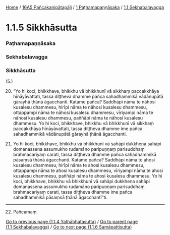 
[Home](/) / [16A5 Pañcakanipātapāḷi](/tipitaka/16A5.md) / [1 Paṭhamapaṇṇāsaka](/tipitaka/16A5/1.md) / [1.1 Sekhabalavagga](/tipitaka/16A5/1/1.1.md)

# 1.1.5 Sikkhāsutta

### Paṭhamapaṇṇāsaka

### Sekhabalavagga

### Sikkhāsutta

(5.)

20. “Yo hi koci, bhikkhave, bhikkhu vā bhikkhunī vā sikkhaṃ paccakkhāya hīnāyāvattati, tassa diṭṭheva dhamme pañca sahadhammikā vādānupātā gārayhā ṭhānā āgacchanti. Katame pañca? Saddhāpi nāma te nāhosi kusalesu dhammesu, hirīpi nāma te nāhosi kusalesu dhammesu, ottappampi nāma te nāhosi kusalesu dhammesu, vīriyampi nāma te nāhosi kusalesu dhammesu, paññāpi nāma te nāhosi kusalesu dhammesu. Yo hi koci, bhikkhave, bhikkhu vā bhikkhunī vā sikkhaṃ paccakkhāya hīnāyāvattati, tassa diṭṭheva dhamme ime pañca sahadhammikā vādānupātā gārayhā ṭhānā āgacchanti.

21. Yo hi koci, bhikkhave, bhikkhu vā bhikkhunī vā sahāpi dukkhena sahāpi domanassena assumukho rudamāno paripuṇṇaṃ parisuddhaṃ brahmacariyaṃ carati, tassa diṭṭheva dhamme pañca sahadhammikā pāsaṃsā ṭhānā āgacchanti. Katame pañca? Saddhāpi nāma te ahosi kusalesu dhammesu, hirīpi nāma te ahosi kusalesu dhammesu, ottappampi nāma te ahosi kusalesu dhammesu, vīriyampi nāma te ahosi kusalesu dhammesu, paññāpi nāma te ahosi kusalesu dhammesu. Yo hi koci, bhikkhave, bhikkhu vā bhikkhunī vā sahāpi dukkhena sahāpi domanassena assumukho rudamāno paripuṇṇaṃ parisuddhaṃ brahmacariyaṃ carati, tassa diṭṭheva dhamme ime pañca sahadhammikā pāsaṃsā ṭhānā āgacchantī”ti.

---

22. Pañcamaṃ.



[Go to previous page (1.1.4 Yathābhatasutta)](/tipitaka/16A5/1/1.1/1.1.4.md) / [Go to parent page (1.1 Sekhabalavagga)](/tipitaka/16A5/1/1.1.md) / [Go to next page (1.1.6 Samāpattisutta)](/tipitaka/16A5/1/1.1/1.1.6.md)


